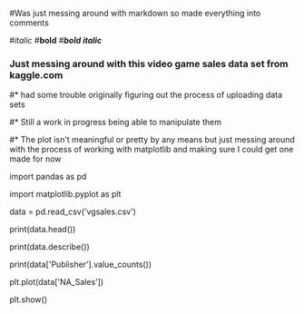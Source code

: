 #Was just messing around with markdown so made everything into comments 

#*italic*
#**bold**
#***bold italic***

### Just messing around with this video game sales data set from kaggle.com

#* had some trouble originally figuring out the process of uploading data sets

#* Still a work in progress being able to manipulate them

#* The plot isn't meaningful or pretty by any means but just messing around with the process of working with matplotlib and making sure I could get one made for now 

import pandas as pd

import matplotlib.pyplot as plt

data = pd.read_csv('vgsales.csv')

print(data.head())

print(data.describe())

print(data['Publisher'].value_counts())

plt.plot(data['NA_Sales'])

plt.show()
